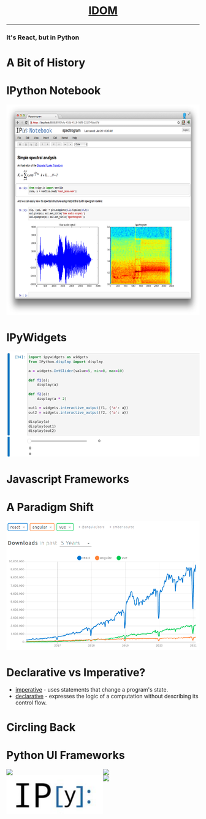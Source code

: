 <span data-idom="views.header"/>

# <div style="display:flex;justify-content:center;"><a href="https://github.com/idom-team/idom" target="_blank">IDOM</a></div>

---

### It's React, but in Python

<!--
- not WS afiliated
- IDOM stands for Interactive-DOM (Document Object Model)
- bringing declarative philosphy of react to Python
- social and slide links at the end

-->

# A Bit of History


# IPython Notebook

<img src="https://github.com/rmorshea/talks/raw/master/idom/what-is-idom/static/ipython-notebook.png" style="height:550px" />

<!--

~2010-2012

The browser was becoming the OS of the internet.

Python, being a backend language had to adapt.

Did so in the form of the IPython Notebook, now Jupyter

-->


# IPyWidgets

<img src="https://github.com/rmorshea/talks/raw/master/idom/what-is-idom/static/ipywidgets-interaction.gif" />

<!--

~2012-2014

as part of this project to bring Python to the browser

IPyWidgets was created.

Allowed Python to have bidirectional comms with DOM and Javascript

used Notebook APIs

This helped to spur Python's popularity amongst scientists

-->


# Javascript Frameworks


# A Paradigm Shift

<img src="https://github.com/rmorshea/talks/raw/master/idom/what-is-idom/static/js-shift-to-declarative.png" />

<!--

2015-2017 new declarative Javascript frameworks gained popularity

Old imperative frameworks like Angular quickly went out of fashion

While there are many fads in the JS world declarative frameworks
and React specifically seem to have staying power.

Why though?

-->


# Declarative vs Imperative?

- [imperative](https://en.wikipedia.org/wiki/Imperative_programming) - uses statements that change a program's state.
- [declarative](https://en.wikipedia.org/wiki/Declarative_programming) - expresses the logic of a computation without describing its control flow.

<!--

- according to wikipedia...

- means that:
  - describe state of app at each step
  - the programming framework handles transitions

Why is that better?

one less thing for programmer to worry about

-->


# Circling Back

<!--



 -->


# Python UI Frameworks


<div style="width:100%">
  <div style="display:flex;justify-conent:center;">
    <img style="width:50%" src="https://streamlit.io/images/brand/streamlit-logo-primary-colormark-darktext.png" />
    <img style="width:50%" src="https://panel.holoviz.org/_static/logo_stacked.png" />
  </div>
  <div style="display:flex;justify-conent:center;">
    <img style="width:50%" src="https://github.com/rmorshea/talks/raw/master/idom/what-is-idom/static/ipy-logo.png" />
    <img style="width:50%" src="https://static.bokeh.org/branding/logos/bokeh-logo.svg">
  </div>
</div>

